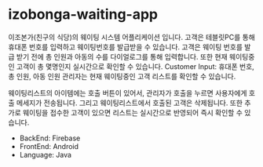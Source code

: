 # izobonga-waiting-app

이조본가(친구의 식당)의 웨이팅 시스템 어플리케이션 입니다. 
고객은 테블릿PC를 통해 휴대폰 번호를 입력하고 웨이팅번호를 발급받을 수 있습니다.
고객은 웨이팅 번호를 발급 받기 전에 총 인원과 아동의 수를 다이얼로그를 통해 입력합니다. 
또한 현재 웨이팅중인 고객이 총 몇명인지 실시간으로 확인할 수 있습니다. 
Customer Input: 휴대폰 번호, 총 인원, 아동 인원  관리자는 현재 웨이팅중인 고객 리스트를 확인할 수 있습니다.

웨이팅리스트의 아이템에는 호출 버튼이 있어서, 관리자가 호출을 누르면 사용자에게 호출 메세지가 전송됩니다.
그리고 웨이팅리스트에서 호출된 고객은 삭제됩니다. 또한 추가로 웨이팅을 접수한 고객이 있으면 리스트는 실시간으로 반영되어 즉시 확인할 수 있습니다.  

- BackEnd: Firebase
- FrontEnd: Android 
- Language: Java  

